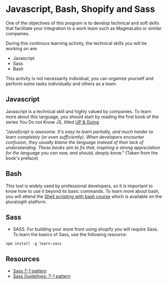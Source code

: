 # Javascript, Bash, Shopify and Sass 

One of the objectives of this program is to develop technical and soft skills that facilitate your integration to a work team such as MagmaLabs or similar companies.

During this continous learning activity, the technical skills you will be working on are:

* Javascript
* Sass
* Bash

This activity is not necessarily individual, you can organize yourself and perform some tasks individually and others as a team.

## Javascript

Javascript is a technical skill and highly valued by companies. To learn more about this language, you should start by reading the first book of the series You Do not Know JS, titled [UP & Going](https://github.com/getify/You-Dont-Know-JS). 

*"JavaScript is awesome. It's easy to learn partially, and much harder to learn completely (or even sufficiently). When developers encounter confusion, they usually blame the language instead of their lack of understanding. These books aim to fix that, inspiring a strong appreciation for the language you can now, and should, deeply know."* (Taken from the book's preface)

## Bash

This tool is widely used by professional developers, so it is important to know how to use it beyond its basic commands. To learn more about bash, you will attend the [Shell scripting with bash course](https://www.pluralsight.com/courses/bash-shell-scripting) which is available on the pluralsigth platform.

## Sass
* SASS. For building your store front using shopify you will require Sass. To learn the basics of Sass, use the following resource:

`npm install -g learn-sass`

## Resources
* [Sass 7-1 pattern](https://gist.github.com/rveitch/84cea9650092119527bc)
* [Sass Guidelines: 7-1 pattern](https://sass-guidelin.es/#the-7-1-pattern)
